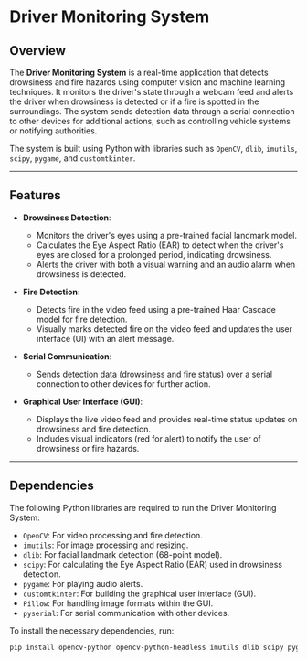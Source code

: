 # Driver Monitoring System

## Overview

The **Driver Monitoring System** is a real-time application that detects drowsiness and fire hazards using computer vision and machine learning techniques. It monitors the driver's state through a webcam feed and alerts the driver when drowsiness is detected or if a fire is spotted in the surroundings. The system sends detection data through a serial connection to other devices for additional actions, such as controlling vehicle systems or notifying authorities.

The system is built using Python with libraries such as `OpenCV`, `dlib`, `imutils`, `scipy`, `pygame`, and `customtkinter`.

---

## Features

- **Drowsiness Detection**:
  - Monitors the driver's eyes using a pre-trained facial landmark model.
  - Calculates the Eye Aspect Ratio (EAR) to detect when the driver's eyes are closed for a prolonged period, indicating drowsiness.
  - Alerts the driver with both a visual warning and an audio alarm when drowsiness is detected.

- **Fire Detection**:
  - Detects fire in the video feed using a pre-trained Haar Cascade model for fire detection.
  - Visually marks detected fire on the video feed and updates the user interface (UI) with an alert message.

- **Serial Communication**:
  - Sends detection data (drowsiness and fire status) over a serial connection to other devices for further action.

- **Graphical User Interface (GUI)**:
  - Displays the live video feed and provides real-time status updates on drowsiness and fire detection.
  - Includes visual indicators (red for alert) to notify the user of drowsiness or fire hazards.

---

## Dependencies

The following Python libraries are required to run the Driver Monitoring System:

- `OpenCV`: For video processing and fire detection.
- `imutils`: For image processing and resizing.
- `dlib`: For facial landmark detection (68-point model).
- `scipy`: For calculating the Eye Aspect Ratio (EAR) used in drowsiness detection.
- `pygame`: For playing audio alerts.
- `customtkinter`: For building the graphical user interface (GUI).
- `Pillow`: For handling image formats within the GUI.
- `pyserial`: For serial communication with other devices.

To install the necessary dependencies, run:

```bash
pip install opencv-python opencv-python-headless imutils dlib scipy pygame customtkinter pillow pyserial
